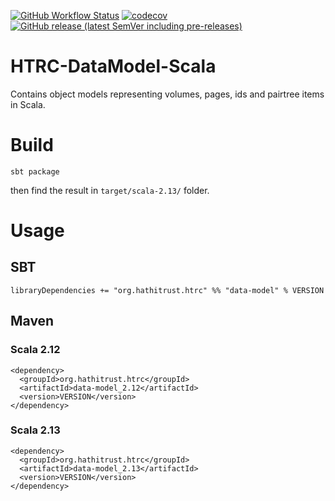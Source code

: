 [![GitHub Workflow Status](https://img.shields.io/github/actions/workflow/status/htrc/HTRC-DataModel-Scala/ci.yml?branch=develop)](https://github.com/htrc/HTRC-DataModel-Scala/actions/workflows/ci.yml)
[![codecov](https://codecov.io/github/htrc/HTRC-DataModel-Scala/branch/develop/graph/badge.svg?token=8V4H7VMNYP)](https://codecov.io/github/htrc/HTRC-DataModel-Scala)
[![GitHub release (latest SemVer including pre-releases)](https://img.shields.io/github/v/release/htrc/HTRC-DataModel-Scala?include_prereleases&sort=semver)](https://github.com/htrc/HTRC-DataModel-Scala/releases/latest)

# HTRC-DataModel-Scala
Contains object models representing volumes, pages, ids and pairtree items in Scala.

# Build
`sbt package`

then find the result in `target/scala-2.13/` folder.

# Usage
## SBT
`libraryDependencies += "org.hathitrust.htrc" %% "data-model" % VERSION`

## Maven

### Scala 2.12
```
<dependency>
  <groupId>org.hathitrust.htrc</groupId>
  <artifactId>data-model_2.12</artifactId>
  <version>VERSION</version>
</dependency>
```

### Scala 2.13
```
<dependency>
  <groupId>org.hathitrust.htrc</groupId>
  <artifactId>data-model_2.13</artifactId>
  <version>VERSION</version>
</dependency>
```

